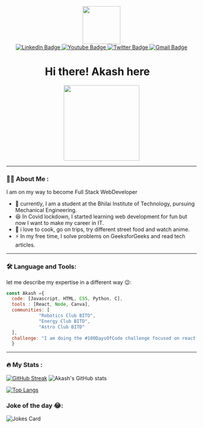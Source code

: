 <div id="header" align="center">
  <img src="https://media.giphy.com/media/M9gbBd9nbDrOTu1Mqx/giphy.gif" width="100"/>
<div id="badges" align="center">
  <a href="https://www.linkedin.com/in/akash-sahu-4b4615220/">
    <img src="https://img.shields.io/badge/LinkedIn-blue?style=for-the-badge&logo=linkedin&logoColor=white" alt="LinkedIn Badge"/>
  </a>
  <a href="https://www.instagram.com/__akash_19/" >
    <img src="https://img.shields.io/badge/instagram-red?style=for-the-badge&logo=youtube&logoColor=white" alt="Youtube Badge"/>
  </a>
  <a href="https://twitter.com/AkashSa71312006">
    <img src="https://img.shields.io/badge/Twitter-blue?style=for-the-badge&logo=twitter&logoColor=white" alt="Twitter Badge"/>
  </a>
  <a href="mailto: akashsahu793@gmail.com">
    <img src="https://img.shields.io/badge/gmail-yellow?style=for-the-badge&logo=Gmail&logoColor=white" alt="Gmail Badge"/>
  </a>
</div>
<img src="https://komarev.com/ghpvc/?username=akash-Sa19&style=flat-square&color=blue" alt=""/>
<h1>
  Hi there! Akash here
  <img src="https://media.giphy.com/media/hvRJCLFzcasrR4ia7z/giphy.gif" width="15px"/>
</h1>
  <img src="https://media1.giphy.com/media/PgLLtnqHts1woXeKpy/giphy.gif?cid=ecf05e4734c11df3d9297d5e1325230a31409e823fcfdba6&rid=giphy.gif&ct=s"  width="200">
</div>

---

### 👨‍💻 About Me :
I am on my way to become Full Stack WebDeveloper
- 🏫 currently, I am a student at the Bhilai Institute of Technology, pursuing Mechanical Engineering.
- 😆 In Covid lockdown, I started learning web development for fun but now I want to make my career in IT.
- 🍪 i love to cook, go on trips, try different street food and watch anime.
- ⚡ In my free time, I solve problems on GeeksforGeeks and read tech articles.
___
### 🛠️ Language and Tools:
let me describe my expertise in a different way 😉:
```javascript
const Akash ={
  code: [Javascript, HTML, CSS, Python, C],
  tools : [React, Node, Canva],
  communities: [
            "Robotics Club BITD",
            "Energy Club BITD",
            "Astro Club BITD"
  ],
  challenge: "I am doing the #100DaysOfCode challenge focused on react and typescript"
  }
```
---

### :fire: My Stats :
[![GitHub Streak](http://github-readme-streak-stats.herokuapp.com?user=akash-Sa19&theme=dark&background=000000)](https://git.io/streak-stats)
![Akash's GitHub stats](https://github-readme-stats.vercel.app/api?username=akash-Sa19&show_icons=true&theme=radical)

[![Top Langs](https://github-readme-stats.vercel.app/api/top-langs/?username=akash-Sa19&layout=compact&theme=vision-friendly-dark)](https://github.com/anuraghazra/github-readme-stats)

<!-- Markdown -->
### Joke of the day 😂:
![Jokes Card](https://readme-jokes.vercel.app/api)




<!-- **akash-Sa19/akash-Sa19** is a ✨ _special_ ✨ repository because its `README.md` (this file) appears on your GitHub profile.

Here are some ideas to get you started:

- 🔭 I’m currently working on my own website
- 🌱 I’m currently learning Web Development
- 👯 I’m looking to collaborate on 
- 🤔 I’m looking for help with 
- 💬 Ask me about ...
- 📫 How to reach me: ...
- 😄 Pronouns: ...
- ⚡ Fun fact: ...
-->
